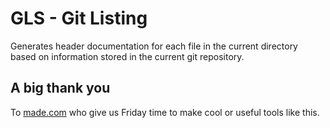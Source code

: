 # GLS - Git Listing

Generates header documentation for each file in the current directory based on information stored in the current git repository.

## A big thank you

To [made.com](http://www.made.com) who give us Friday time to make cool or useful tools like this.
